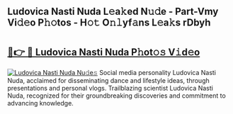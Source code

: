 ## Ludovica Nasti Nuda L𝚎a𝚔ed N𝚞𝚍e - Part-Vmy Vi𝚍𝚎o P𝚑𝚘tos - H𝚘𝚝 O𝚗𝚕yf𝚊ns L𝚎a𝚔s rDbyh

# <h2><a href="http://kfa998.oniu.top/?m=Ludovica+Nasti+Nuda">🔗👉 🔴 Ludovica Nasti Nuda P𝚑ot𝚘𝚜 V𝚒d𝚎o</a></h2>

[![Ludovica Nasti Nuda Nu𝚍e𝚜](https://i.imgur.com/0qMVB7G.gif)](http://kfa998.oniu.top/?m=Ludovica+Nasti+Nuda)
Social media personality Ludovica Nasti Nuda, acclaimed for disseminating dance and lifestyle ideas, through presentations and personal vlogs. Trailblazing scientist Ludovica Nasti Nuda, recognized for their groundbreaking discoveries and commitment to advancing knowledge.  
